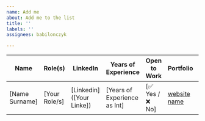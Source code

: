 ```yaml
---
name: Add me
about: Add me to the list
title: ''
labels: ''
assignees: babilonczyk

---
```


| Name             | Role(s)                         | LinkedIn                                            | Years of Experience | Open to Work | Portfolio                              | Technologies                                                                                      |
|------------------|----------------------------------|-----------------------------------------------------|---------------------|--------------|----------------------------------------|---------------------------------------------------------------------------------------------------|
| [Name Surname] | [Your Role/s] | [Linkedin]([Your Linke]) | [Years of Experience as Int]                   | [✅ Yes / ❌ No]       | [website name]([URL]) | [Technologies comma separated] |
